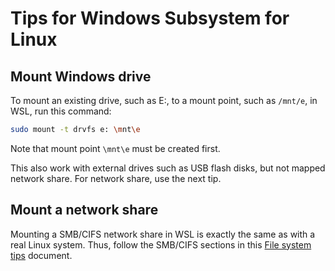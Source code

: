 # Tips for Windows Subsystem for Linux

## Mount Windows drive
To mount an existing drive, such as E:, to a mount point, such as `/mnt/e`, in WSL, run this command:
```sh
sudo mount -t drvfs e: \mnt\e
```
Note that mount point `\mnt\e` must be created first.

This also work with external drives such as USB flash disks, but not mapped network share. For network share, use the next tip.

## Mount a network share
Mounting a SMB/CIFS network share in WSL is exactly the same as with a real Linux system. Thus, follow the SMB/CIFS sections in this [File system tips](../fs/README.md#mount-a-samba-cifs-network-share) document.